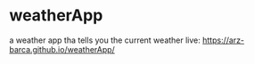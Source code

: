 # weatherApp

a weather app tha tells you the current weather
live: https://arz-barca.github.io/weatherApp/
